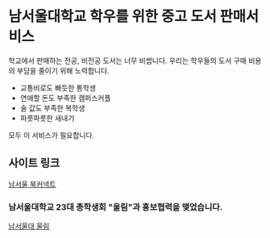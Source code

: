 # 남서울대학교 학우를 위한 중고 도서 판매서비스

학교에서 판매하는 전공, 비전공 도서는 너무 비쌉니다.
우리는 학우들의 도서 구매 비용의 부담을 줄이기 위해 노력합니다.

- 교통비로도 빠듯한 통학생
- 연애할 돈도 부족한 캠퍼스커플
- 술 값도 부족한 복학생
- 파릇파릇한 새내기

모두 이 서비스가 필요합니다.

## 사이트 링크

[남서울 북커넥트](https://namconnect.net)


### 남서울대학교 23대 총학생회 "울림"과 홍보협력을 맺었습니다.

[남서울대 울림](https://www.facebook.com/nsu23/photos/pcb.1929813693918024/1929811540584906/?type=3&theater)
